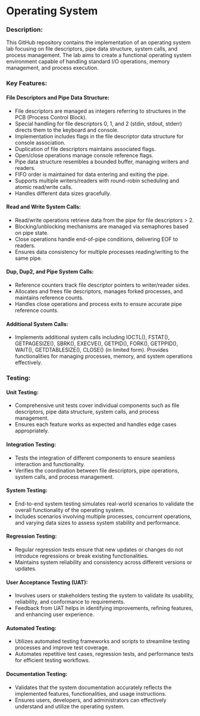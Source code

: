 # Operating System 

### Description: 
This GitHub repository contains the implementation of an operating system lab focusing on file descriptors, pipe data structure, system calls, and process management. The lab aims to create a functional operating system environment capable of handling standard I/O operations, memory management, and process execution.

### Key Features:
#### File Descriptors and Pipe Data Structure:
- File descriptors are managed as integers referring to structures in the PCB (Process Control Block).
- Special handling for file descriptors 0, 1, and 2 (stdin, stdout, stderr) directs them to the keyboard and console.
- Implementation includes flags in the file descriptor data structure for console association.
- Duplication of file descriptors maintains associated flags.
- Open/close operations manage console reference flags.
- Pipe data structure resembles a bounded buffer, managing writers and readers.
- FIFO order is maintained for data entering and exiting the pipe.
- Supports multiple writers/readers with round-robin scheduling and atomic read/write calls.
- Handles different data sizes gracefully.

#### Read and Write System Calls:
- Read/write operations retrieve data from the pipe for file descriptors > 2.
- Blocking/unblocking mechanisms are managed via semaphores based on pipe state.
- Close operations handle end-of-pipe conditions, delivering EOF to readers.
- Ensures data consistency for multiple processes reading/writing to the same pipe.

#### Dup, Dup2, and Pipe System Calls:
- Reference counters track file descriptor pointers to writer/reader sides.
- Allocates and frees file descriptors, manages forked processes, and maintains reference counts.
- Handles close operations and process exits to ensure accurate pipe reference counts.

#### Additional System Calls:
- Implements additional system calls including IOCTL(), FSTAT(), GETPAGESIZE(), SBRK(), EXECVE(), GETPID(), FORK(), GETPPID(), WAIT(), GETDTABLESIZE(), CLOSE() (in limited form).
Provides functionalities for managing processes, memory, and system operations effectively.

### Testing:
#### Unit Testing:
- Comprehensive unit tests cover individual components such as file descriptors, pipe data structure, system calls, and process management.
- Ensures each feature works as expected and handles edge cases appropriately.

#### Integration Testing:
- Tests the integration of different components to ensure seamless interaction and functionality.
- Verifies the coordination between file descriptors, pipe operations, system calls, and process management.

#### System Testing:
- End-to-end system testing simulates real-world scenarios to validate the overall functionality of the operating system.
- Includes scenarios involving multiple processes, concurrent operations, and varying data sizes to assess system stability and performance.

#### Regression Testing:
- Regular regression tests ensure that new updates or changes do not introduce regressions or break existing functionalities.
- Maintains system reliability and consistency across different versions or updates.

#### User Acceptance Testing (UAT):
- Involves users or stakeholders testing the system to validate its usability, reliability, and conformance to requirements.
- Feedback from UAT helps in identifying improvements, refining features, and enhancing user experience.

#### Automated Testing:
- Utilizes automated testing frameworks and scripts to streamline testing processes and improve test coverage.
- Automates repetitive test cases, regression tests, and performance tests for efficient testing workflows.

#### Documentation Testing:
- Validates that the system documentation accurately reflects the implemented features, functionalities, and usage instructions.
- Ensures users, developers, and administrators can effectively understand and utilize the operating system.
